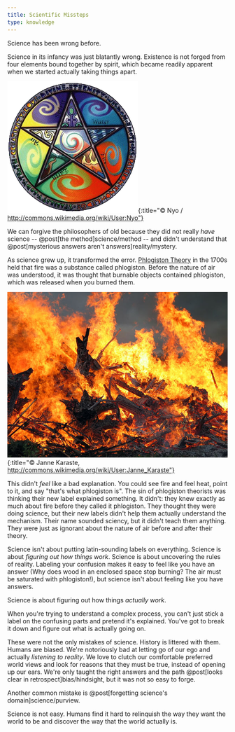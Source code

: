 ```yaml
---
title: Scientific Missteps
type: knowledge
---
```

Science has been wrong before.

Science in its infancy was just blatantly wrong. Existence is not forged from four elements bound together by spirit, which became readily apparent when we started actually taking things apart.

![Five Elements](/images/elements.png){:title="© Nyo / http://commons.wikimedia.org/wiki/User:Nyo"}

We can forgive the philosophers of old because they did not really *have* science -- @post[the method]science/method -- and didn't understand that @post[mysterious answers aren't answers]reality/mystery.

As science grew up, it transformed the error. [Phlogiston Theory](http://en.wikipedia.org/wiki/Phlogiston_theory) in the 1700s held that fire was a substance called phlogiston. Before the nature of air was understood, it was thought that burnable objects contained phlogiston, which was released when you burned them.

![Fire](/images/fire.jpg){:title="© Janne Karaste, http://commons.wikimedia.org/wiki/User:Janne_Karaste"}

This didn't *feel* like a bad explanation. You could see fire and feel heat, point to it, and say "that's what phlogiston is". The sin of phlogiston theorists was thinking their new label explained something. It didn't: they knew exactly as much about fire before they called it phlogiston. They thought they were doing science, but their new labels didn't help them actually understand the mechanism. Their name sounded sciency, but it didn't teach them anything. They were just as ignorant about the nature of air before and after their theory.

Science isn't about putting latin-sounding labels on everything. Science is about *figuring out how things work*. Science is about uncovering the rules of reality. Labeling your confusion makes it easy to feel like you have an answer (Why does wood in an enclosed space stop burning? The air must be saturated with phlogiston!), but science isn't about feeling like you have answers.

Science is about figuring out how things *actually work*.

When you're trying to understand a complex process, you can't just stick a label on the confusing parts and pretend it's explained. You've got to break it down and figure out what is actually going on.

These were not the <span class="info" markdown="inline">only mistakes</span> of science. History is littered with them. Humans are biased. We're notoriously bad at letting go of our ego and actually *listening to reality*. We love to clutch our comfortable preferred world views and look for reasons that they must be true, instead of opening up our ears. We're only taught the right answers and the path @post[looks clear in retrospect]bias/hindsight, but it was not so easy to forge.

<aside class="info" markdown="block">
Another common mistake is @post[forgetting science's domain]science/purview.
</aside>

Science is not easy. Humans find it hard to relinquish the way they want the world to be and discover the way that the world actually is.
